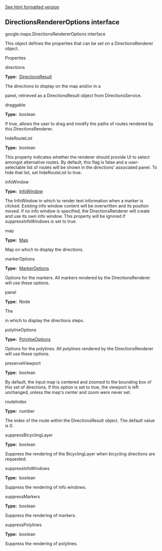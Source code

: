 [See html formatted version](https://huasofoundries.github.io/google-maps-documentation/DirectionsRendererOptions.html)


DirectionsRendererOptions interface
-----------------------------------

google.maps.DirectionsRendererOptions interface

This object defines the properties that can be set on a DirectionsRenderer object.

Properties

directions

**Type:**  [DirectionsResult](https://github.com/amenadiel/google-maps-documentation/blob/master/docs/DirectionsResult.md)

The directions to display on the map and/or in a <div> panel, retrieved as a DirectionsResult object from DirectionsService.

draggable

**Type:**  boolean

If true, allows the user to drag and modify the paths of routes rendered by this DirectionsRenderer.

hideRouteList

**Type:**  boolean

This property indicates whether the renderer should provide UI to select amongst alternative routes. By default, this flag is false and a user-selectable list of routes will be shown in the directions' associated panel. To hide that list, set hideRouteList to true.

infoWindow

**Type:**  [InfoWindow](https://github.com/amenadiel/google-maps-documentation/blob/master/docs/InfoWindow.md)

The InfoWindow in which to render text information when a marker is clicked. Existing info window content will be overwritten and its position moved. If no info window is specified, the DirectionsRenderer will create and use its own info window. This property will be ignored if suppressInfoWindows is set to true.

map

**Type:**  [Map](https://github.com/amenadiel/google-maps-documentation/blob/master/docs/Map.md)

Map on which to display the directions.

markerOptions

**Type:**  [MarkerOptions](https://github.com/amenadiel/google-maps-documentation/blob/master/docs/MarkerOptions.md)

Options for the markers. All markers rendered by the DirectionsRenderer will use these options.

panel

**Type:**  Node

The <div> in which to display the directions steps.

polylineOptions

**Type:**  [PolylineOptions](https://github.com/amenadiel/google-maps-documentation/blob/master/docs/PolylineOptions.md)

Options for the polylines. All polylines rendered by the DirectionsRenderer will use these options.

preserveViewport

**Type:**  boolean

By default, the input map is centered and zoomed to the bounding box of this set of directions. If this option is set to true, the viewport is left unchanged, unless the map's center and zoom were never set.

routeIndex

**Type:**  number

The index of the route within the DirectionsResult object. The default value is 0.

suppressBicyclingLayer

**Type:**  boolean

Suppress the rendering of the BicyclingLayer when bicycling directions are requested.

suppressInfoWindows

**Type:**  boolean

Suppress the rendering of info windows.

suppressMarkers

**Type:**  boolean

Suppress the rendering of markers.

suppressPolylines

**Type:**  boolean

Suppress the rendering of polylines.